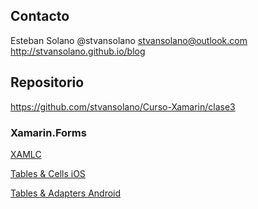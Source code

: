 ## Contacto

Esteban Solano
@stvansolano
stvansolano@outlook.com
http://stvansolano.github.io/blog

## Repositorio
https://github.com/stvansolano/Curso-Xamarin/clase3

### Xamarin.Forms

[XAMLC](https://docs.microsoft.com/en-us/xamarin/xamarin-forms/xaml/xamlc)

[Tables & Cells iOS](https://docs.microsoft.com/en-us/xamarin/ios/user-interface/controls/tables/populating-a-table-with-data)

[Tables & Adapters Android](https://docs.microsoft.com/en-us/xamarin/android/user-interface/layouts/list-view/populating)

